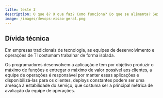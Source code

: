 ```yaml
---
title: teste 3
description: O que é? O que faz? Como funciona? Do que se alimenta? Sexta, no Globo Reporter!
image: /images/devops-visao-geral.png
---
```


## Dívida técnica

Em empresas tradicionais de tecnologia, as equipes de desenvolvimento e operações de TI costumam trabalhar de forma isolada.

Os programadores desenvolvem a aplicação e tem por objetivo produzir o máximo de funções e entregar o máximo de valor possível aos clientes, a equipe de operações é responsável por manter essas aplicações e disponibilizá-las para os clientes, deploys constantes podem ser uma ameaça à estabilidade do serviço, que costuma ser a principal métrica de avaliação da equipe de operações.